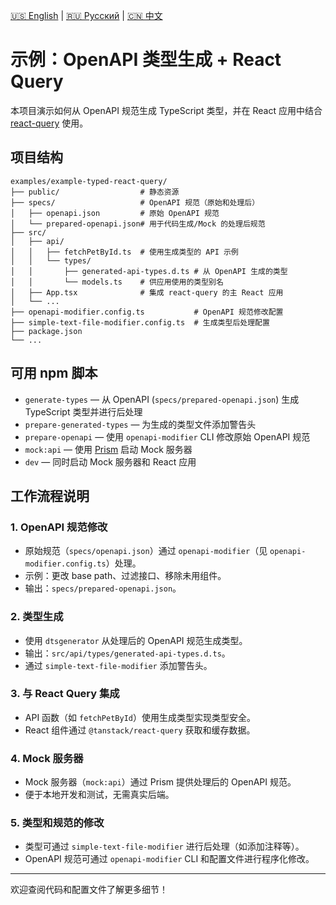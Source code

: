 [🇺🇸 English](./README.md) | [🇷🇺 Русский](./README-ru.md)  | [🇨🇳 中文](./README-zh.md)


# 示例：OpenAPI 类型生成 + React Query

本项目演示如何从 OpenAPI 规范生成 TypeScript 类型，并在 React 应用中结合 [react-query](https://tanstack.com/query/latest) 使用。

## 项目结构

```
examples/example-typed-react-query/
├── public/                  # 静态资源
├── specs/                   # OpenAPI 规范（原始和处理后）
│   ├── openapi.json         # 原始 OpenAPI 规范
│   └── prepared-openapi.json# 用于代码生成/Mock 的处理后规范
├── src/
│   ├── api/
│   │   ├── fetchPetById.ts  # 使用生成类型的 API 示例
│   │   └── types/
│   │       ├── generated-api-types.d.ts # 从 OpenAPI 生成的类型
│   │       └── models.ts    # 供应用使用的类型别名
│   ├── App.tsx              # 集成 react-query 的主 React 应用
│   └── ...
├── openapi-modifier.config.ts           # OpenAPI 规范修改配置
├── simple-text-file-modifier.config.ts  # 生成类型后处理配置
├── package.json
└── ...
```

## 可用 npm 脚本

- `generate-types` — 从 OpenAPI (`specs/prepared-openapi.json`) 生成 TypeScript 类型并进行后处理
- `prepare-generated-types` — 为生成的类型文件添加警告头
- `prepare-openapi` — 使用 `openapi-modifier` CLI 修改原始 OpenAPI 规范
- `mock:api` — 使用 [Prism](https://github.com/stoplightio/prism) 启动 Mock 服务器
- `dev` — 同时启动 Mock 服务器和 React 应用

## 工作流程说明

### 1. OpenAPI 规范修改
- 原始规范（`specs/openapi.json`）通过 `openapi-modifier`（见 `openapi-modifier.config.ts`）处理。
- 示例：更改 base path、过滤接口、移除未用组件。
- 输出：`specs/prepared-openapi.json`。

### 2. 类型生成
- 使用 `dtsgenerator` 从处理后的 OpenAPI 规范生成类型。
- 输出：`src/api/types/generated-api-types.d.ts`。
- 通过 `simple-text-file-modifier` 添加警告头。

### 3. 与 React Query 集成
- API 函数（如 `fetchPetById`）使用生成类型实现类型安全。
- React 组件通过 `@tanstack/react-query` 获取和缓存数据。

### 4. Mock 服务器
- Mock 服务器（`mock:api`）通过 Prism 提供处理后的 OpenAPI 规范。
- 便于本地开发和测试，无需真实后端。

### 5. 类型和规范的修改
- 类型可通过 `simple-text-file-modifier` 进行后处理（如添加注释等）。
- OpenAPI 规范可通过 `openapi-modifier` CLI 和配置文件进行程序化修改。

---

欢迎查阅代码和配置文件了解更多细节！ 